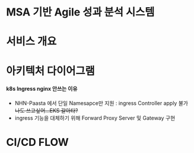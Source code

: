 # MSA 기반 Agile 성과 분석 시스템 

# 서비스 개요

# 아키텍처 다이어그램

#### k8s Ingress nginx 안쓰는 이유
- NHN-Paasta 에서 단일 Namesapce만 지원 : ingress Controller apply 불가 ~~나도 쓰고싶어...EKS 갈아타?~~
- ingress 기능을 대체하기 위해 Forward Proxy Server 및 Gateway 구현
# CI/CD FLOW

